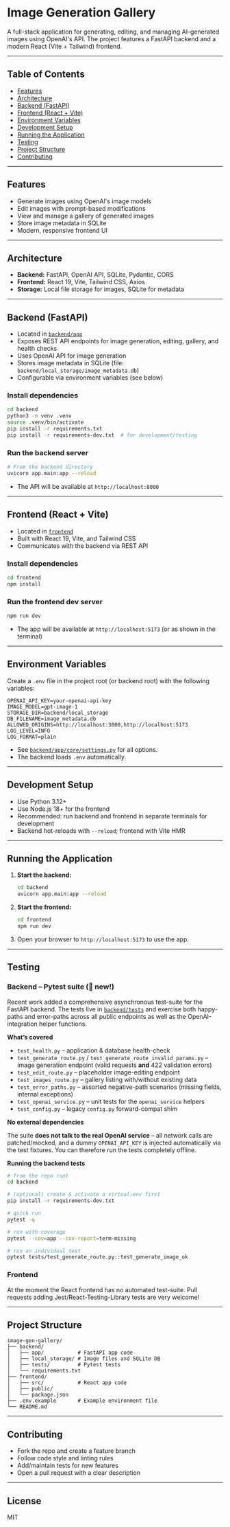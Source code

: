 # Image Generation Gallery

A full-stack application for generating, editing, and managing AI-generated images using OpenAI's API. The project features a FastAPI backend and a modern React (Vite + Tailwind) frontend.

---

## Table of Contents
- [Features](#features)
- [Architecture](#architecture)
- [Backend (FastAPI)](#backend-fastapi)
- [Frontend (React + Vite)](#frontend-react--vite)
- [Environment Variables](#environment-variables)
- [Development Setup](#development-setup)
- [Running the Application](#running-the-application)
- [Testing](#testing)
- [Project Structure](#project-structure)
- [Contributing](#contributing)

---

## Features
- Generate images using OpenAI's image models
- Edit images with prompt-based modifications
- View and manage a gallery of generated images
- Store image metadata in SQLite
- Modern, responsive frontend UI

---

## Architecture
- **Backend:** FastAPI, OpenAI API, SQLite, Pydantic, CORS
- **Frontend:** React 19, Vite, Tailwind CSS, Axios
- **Storage:** Local file storage for images, SQLite for metadata

---

## Backend (FastAPI)
- Located in [`backend/app`](backend/app)
- Exposes REST API endpoints for image generation, editing, gallery, and health checks
- Uses OpenAI API for image generation
- Stores image metadata in SQLite (file: `backend/local_storage/image_metadata.db`)
- Configurable via environment variables (see below)

### Install dependencies
```bash
cd backend
python3 -m venv .venv
source .venv/bin/activate
pip install -r requirements.txt
pip install -r requirements-dev.txt  # for development/testing
```

### Run the backend server
```bash
# From the backend directory
uvicorn app.main:app --reload
```
- The API will be available at `http://localhost:8000`

---

## Frontend (React + Vite)
- Located in [`frontend`](frontend)
- Built with React 19, Vite, and Tailwind CSS
- Communicates with the backend via REST API

### Install dependencies
```bash
cd frontend
npm install
```

### Run the frontend dev server
```bash
npm run dev
```
- The app will be available at `http://localhost:5173` (or as shown in the terminal)

---

## Environment Variables

Create a `.env` file in the project root (or backend root) with the following variables:

```
OPENAI_API_KEY=your-openai-api-key
IMAGE_MODEL=gpt-image-1
STORAGE_DIR=backend/local_storage
DB_FILENAME=image_metadata.db
ALLOWED_ORIGINS=http://localhost:3000,http://localhost:5173
LOG_LEVEL=INFO
LOG_FORMAT=plain
```
- See [`backend/app/core/settings.py`](backend/app/core/settings.py) for all options.
- The backend loads `.env` automatically.

---

## Development Setup
- Use Python 3.12+
- Use Node.js 18+ for the frontend
- Recommended: run backend and frontend in separate terminals for development
- Backend hot-reloads with `--reload`; frontend with Vite HMR

---

## Running the Application
1. **Start the backend:**
    ```bash
    cd backend
    uvicorn app.main:app --reload
    ```
2. **Start the frontend:**
    ```bash
    cd frontend
    npm run dev
    ```
3. Open your browser to `http://localhost:5173` to use the app.

---

## Testing

### Backend – Pytest suite (🧪 new!)

Recent work added a comprehensive asynchronous test-suite for the FastAPI
backend.  The tests live in [`backend/tests`](backend/tests) and exercise both
happy-paths and error-paths across all public endpoints as well as the
OpenAI-integration helper functions.

**What’s covered**

* `test_health.py` – application & database health-check
* `test_generate_route.py` / `test_generate_route_invalid_params.py` – image
  generation endpoint (valid requests **and** 422 validation errors)
* `test_edit_route.py` – placeholder image-editing endpoint
* `test_images_route.py` – gallery listing with/without existing data
* `test_error_paths.py` – assorted negative-path scenarios (missing fields,
  internal exceptions)
* `test_openai_service.py` – unit tests for the `openai_service` helpers
* `test_config.py` – legacy `config.py` forward-compat shim

**No external dependencies**

The suite **does not talk to the real OpenAI service** – all network calls are
patched/mocked, and a dummy `OPENAI_API_KEY` is injected automatically via the
test fixtures.  You can therefore run the tests completely offline.

**Running the backend tests**

```bash
# from the repo root
cd backend

# (optional) create & activate a virtual-env first
pip install -r requirements-dev.txt

# quick run
pytest -q

# run with coverage
pytest --cov=app --cov-report=term-missing

# run an individual test
pytest tests/test_generate_route.py::test_generate_image_ok
```

### Frontend

At the moment the React frontend has no automated test-suite.  Pull requests
adding Jest/React-Testing-Library tests are very welcome!

---

## Project Structure
```
image-gen-gallery/
├── backend/
│   ├── app/           # FastAPI app code
│   ├── local_storage/ # Image files and SQLite DB
│   ├── tests/         # Pytest tests
│   └── requirements.txt
├── frontend/
│   ├── src/           # React app code
│   ├── public/
│   └── package.json
├── .env.example       # Example environment file
└── README.md
```

---

## Contributing
- Fork the repo and create a feature branch
- Follow code style and linting rules
- Add/maintain tests for new features
- Open a pull request with a clear description

---

## License
MIT 